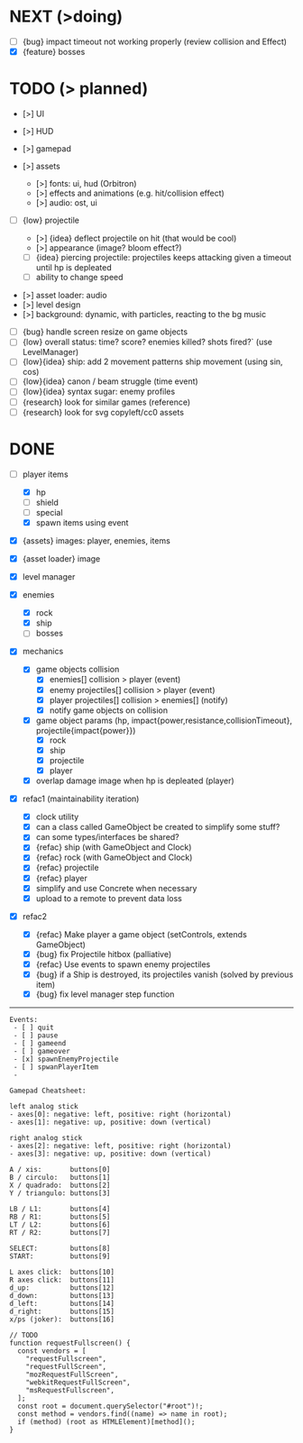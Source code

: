 # NEXT (>doing)

- [ ] {bug} impact timeout not working properly (review collision and Effect)
- [x] {feature} bosses

# TODO (> planned)

- [>] UI
- [>] HUD
- [>] gamepad
- [>] assets

  - [>] fonts: ui, hud (Orbitron)
  - [>] effects and animations (e.g. hit/collision effect)
  - [>] audio: ost, ui

- [ ] {low} projectile

  - [>] {idea} deflect projectile on hit (that would be cool)
  - [>] appearance (image? bloom effect?)
  - [ ] {idea} piercing projectile: projectiles keeps attacking given a timeout until hp is depleated
  - [ ] ability to change speed

- [>] asset loader: audio
- [>] level design
- [>] background: dynamic, with particles, reacting to the bg music
- [ ] {bug} handle screen resize on game objects
- [ ] {low} overall status: time? score? enemies killed? shots fired?` (use LevelManager)
- [ ] {low}{idea} ship: add 2 movement patterns ship movement (using sin, cos)
- [ ] {low}{idea} canon / beam struggle (time event)
- [ ] {low}{idea} syntax sugar: enemy profiles
- [ ] {research} look for similar games (reference)
- [ ] {research} look for svg copyleft/cc0 assets

# DONE

- [ ] player items
  - [x] hp
  - [ ] shield
  - [ ] special
  - [x] spawn items using event
- [x] {assets} images: player, enemies, items
- [x] {asset loader} image
- [x] level manager
- [x] enemies
  - [x] rock
  - [x] ship
  - [ ] bosses
- [x] mechanics

  - [x] game objects collision
    - [x] enemies[] collision > player (event)
    - [x] enemy projectiles[] collision > player (event)
    - [x] player projectiles[] collision > enemies[] (notify)
    - [x] notify game objects on collision
  - [x] game object params (hp, impact{power,resistance,collisionTimeout}, projectile{impact{power}})
    - [x] rock
    - [x] ship
    - [x] projectile
    - [x] player
  - [x] overlap damage image when hp is depleated (player)

- [x] refac1 (maintainability iteration)

  - [x] clock utility
  - [x] can a class called GameObject be created to simplify some stuff?
  - [x] can some types/interfaces be shared?
  - [x] {refac} ship (with GameObject and Clock)
  - [x] {refac} rock (with GameObject and Clock)
  - [x] {refac} projectile
  - [x] {refac} player
  - [x] simplify and use Concrete when necessary
  - [x] upload to a remote to prevent data loss

- [x] refac2

  - [x] {refac} Make player a game object (setControls, extends GameObject)
  - [x] {bug} fix Projectile hitbox (palliative)
  - [x] {refac} Use events to spawn enemy projectiles
  - [x] {bug} if a Ship is destroyed, its projectiles vanish (solved by previous item)
  - [x] {bug} fix level manager step function

---

```
Events:
 - [ ] quit
 - [ ] pause
 - [ ] gameend
 - [ ] gameover
 - [x] spawnEnemyProjectile
 - [ ] spwanPlayerItem
 -
```

```
Gamepad Cheatsheet:

left analog stick
- axes[0]: negative: left, positive: right (horizontal)
- axes[1]: negative: up, positive: down (vertical)

right analog stick
- axes[2]: negative: left, positive: right (horizontal)
- axes[3]: negative: up, positive: down (vertical)

A / xis:       buttons[0]
B / circulo:   buttons[1]
X / quadrado:  buttons[2]
Y / triangulo: buttons[3]

LB / L1:       buttons[4]
RB / R1:       buttons[5]
LT / L2:       buttons[6]
RT / R2:       buttons[7]

SELECT:        buttons[8]
START:         buttons[9]

L axes click:  buttons[10]
R axes click:  buttons[11]
d_up:          buttons[12]
d_down:        buttons[13]
d_left:        buttons[14]
d_right:       buttons[15]
x/ps (joker):  buttons[16]
```

```
// TODO
function requestFullscreen() {
  const vendors = [
    "requestFullscreen",
    "requestFullScreen",
    "mozRequestFullScreen",
    "webkitRequestFullScreen",
    "msRequestFullscreen",
  ];
  const root = document.querySelector("#root")!;
  const method = vendors.find((name) => name in root);
  if (method) (root as HTMLElement)[method]();
}

```
